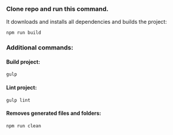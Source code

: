 ### Clone repo and run this command. 
It downloads and installs all dependencies and builds the project:
```
npm run build
```

### Additional commands:

#### Build project:
```
gulp
```

#### Lint project:
```
gulp lint
```

#### Removes generated files and folders:
```
npm run clean
```
